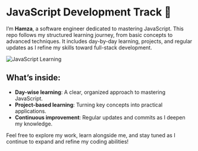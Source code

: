# JavaScript Development Track 🚀

I’m **Hamza**, a software engineer dedicated to mastering JavaScript. This repo follows my structured learning journey, from basic concepts to advanced techniques. It includes day-by-day learning, projects, and regular updates as I refine my skills toward full-stack development.

![JavaScript Learning](https://cyberhoot.com/wp-content/uploads/2020/07/Free-Courses-to-learn-JavaScript.jpg)

## What’s inside:
- **Day-wise learning**: A clear, organized approach to mastering JavaScript.
- **Project-based learning**: Turning key concepts into practical applications.
- **Continuous improvement**: Regular updates and commits as I deepen my knowledge.

Feel free to explore my work, learn alongside me, and stay tuned as I continue to expand and refine my coding abilities!
